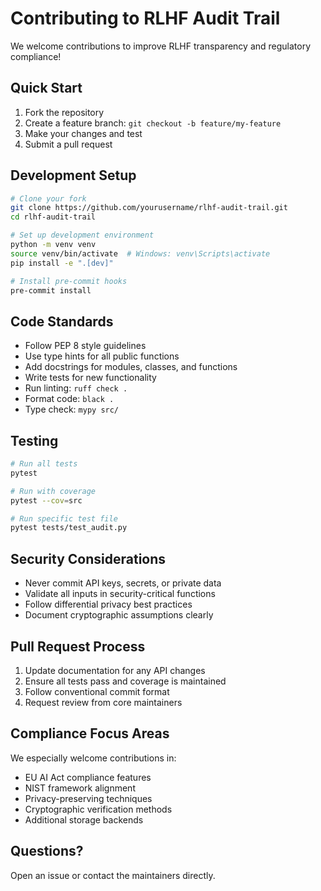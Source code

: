 # Contributing to RLHF Audit Trail

We welcome contributions to improve RLHF transparency and regulatory compliance!

## Quick Start

1. Fork the repository
2. Create a feature branch: `git checkout -b feature/my-feature`
3. Make your changes and test
4. Submit a pull request

## Development Setup

```bash
# Clone your fork
git clone https://github.com/yourusername/rlhf-audit-trail.git
cd rlhf-audit-trail

# Set up development environment
python -m venv venv
source venv/bin/activate  # Windows: venv\Scripts\activate
pip install -e ".[dev]"

# Install pre-commit hooks
pre-commit install
```

## Code Standards

- Follow PEP 8 style guidelines
- Use type hints for all public functions
- Add docstrings for modules, classes, and functions
- Write tests for new functionality
- Run linting: `ruff check .`
- Format code: `black .`
- Type check: `mypy src/`

## Testing

```bash
# Run all tests
pytest

# Run with coverage
pytest --cov=src

# Run specific test file
pytest tests/test_audit.py
```

## Security Considerations

- Never commit API keys, secrets, or private data
- Validate all inputs in security-critical functions
- Follow differential privacy best practices
- Document cryptographic assumptions clearly

## Pull Request Process

1. Update documentation for any API changes
2. Ensure all tests pass and coverage is maintained
3. Follow conventional commit format
4. Request review from core maintainers

## Compliance Focus Areas

We especially welcome contributions in:
- EU AI Act compliance features
- NIST framework alignment
- Privacy-preserving techniques
- Cryptographic verification methods
- Additional storage backends

## Questions?

Open an issue or contact the maintainers directly.